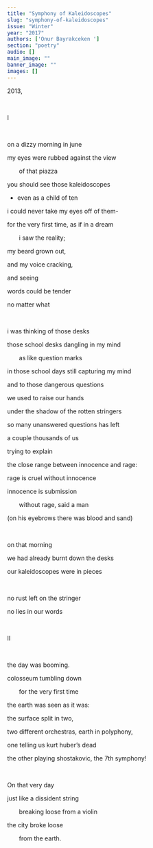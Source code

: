 ```yaml
---
title: "Symphony of Kaleidoscopes"
slug: "symphony-of-kaleidoscopes"
issue: "Winter"
year: "2017"
authors: ['Onur Bayrakceken ']
section: "poetry"
audio: []
main_image: ""
banner_image: ""
images: []
---
```

2013,

  

 I

  

 on a dizzy morning in june 

 my eyes were rubbed against the view

        of that piazza 

 you should see those kaleidoscopes

 - even as a child of ten 

 i could never take my eyes off of them-

 for the very first time, as if in a dream

        i saw the reality;

 my beard grown out,

 and my voice cracking,

 and seeing 

 words could be tender

 no matter what

  

 i was thinking of those desks 

 those school desks dangling in my mind

        as like question marks 

 in those school days still capturing my mind

 and to those dangerous questions 

 we used to raise our hands 

 under the shadow of the rotten stringers 

 so many unanswered questions has left

 a couple thousands of us 

 trying to explain 

 the close range between innocence and rage:

 rage is cruel without innocence 

 innocence is submission

        without rage, said a man 

 (on his eyebrows there was blood and sand)

  

 on that morning 

 we had already burnt down the desks

 our kaleidoscopes were in pieces

  

 no rust left on the stringer

 no lies in our words

  

 II

  

 the day was booming.

 colosseum tumbling down

        for the very first time

 the earth was seen as it was:

 the surface split in two, 

 two different orchestras, earth in polyphony,

 one telling us kurt huber’s dead 

 the other playing shostakovic, the 7th symphony!

  

 On that very day 

 just like a dissident string

        breaking loose from a violin

 the city broke loose

        from the earth. 


